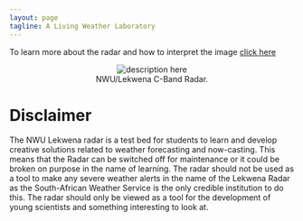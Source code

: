 ```yaml
---
layout: page
tagline: A Living Weather Laboratory
---
```


To learn more about the radar and how to interpret the image [click
here](http://www.lekwenaradar.co.za/radar)

<center> 
<td align="center" valign="center"> 
<img SRC="http://143.160.8.22/cappi.gif"
alt="description here" /> <br /> NWU/Lekwena C-Band Radar.</td> 
</center>

# Disclaimer
The NWU Lekwena radar is a test bed for students to learn and develop creative
solutions related to weather forecasting and now-casting. This means that the
Radar can be switched off for maintenance or it could be broken on purpose in
the name of learning. The radar should not be used as a tool to make any severe
weather alerts in the name of the Lekwena Radar as the South-African Weather
Service is the only credible institution to do this. The radar should only be
viewed as a tool for the development of young scientists and something
interesting to look at.
